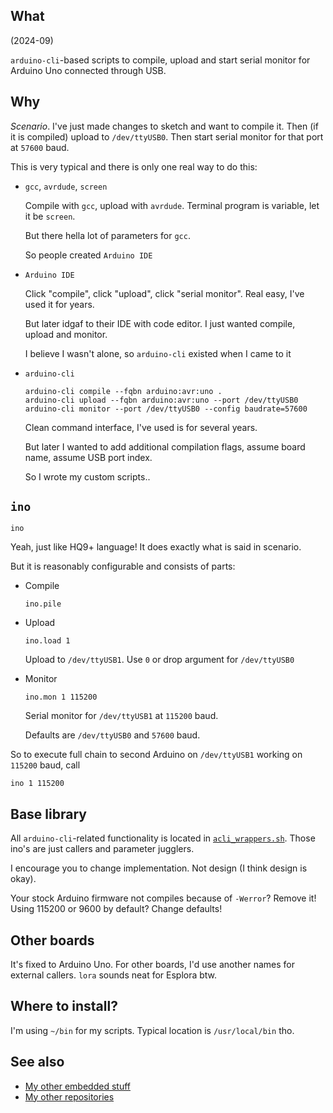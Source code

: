 ## What

(2024-09)

`arduino-cli`-based scripts to compile, upload and start serial monitor
for Arduino Uno connected through USB.


## Why

*Scenario*. I've just made changes to sketch and want to compile it.
Then (if it is compiled) upload to `/dev/ttyUSB0`. Then start serial
monitor for that port at `57600` baud.

This is very typical and there is only one real way to do this:

* `gcc`, `avrdude`, `screen`

  Compile with `gcc`, upload with `avrdude`. Terminal program is
  variable, let it be `screen`.

  But there hella lot of parameters for `gcc`.

  So people created `Arduino IDE`

* `Arduino IDE`

  Click "compile", click "upload", click "serial monitor".
  Real easy, I've used it for years.

  But later idgaf to their IDE with code editor. I just wanted
  compile, upload and monitor.

  I believe I wasn't alone, so `arduino-cli` existed when I
  came to it

* `arduino-cli`

  ```
  arduino-cli compile --fqbn arduino:avr:uno .
  arduino-cli upload --fqbn arduino:avr:uno --port /dev/ttyUSB0
  arduino-cli monitor --port /dev/ttyUSB0 --config baudrate=57600
  ```

  Clean command interface, I've used is for several years.

  But later I wanted to add additional compilation flags, assume board
  name, assume USB port index.

  So I wrote my custom scripts..


## `ino`

  ```
  ino
  ```

  Yeah, just like HQ9+ language! It does exactly what is said in scenario.

  But it is reasonably configurable and consists of parts:

  * Compile

    ```
    ino.pile
    ```

  * Upload

    ```
    ino.load 1
    ```

    Upload to `/dev/ttyUSB1`. Use `0` or drop argument for `/dev/ttyUSB0`

  * Monitor

    ```
    ino.mon 1 115200
    ```

    Serial monitor for `/dev/ttyUSB1` at `115200` baud.

    Defaults are `/dev/ttyUSB0` and `57600` baud.

  So to execute full chain to second Arduino on `/dev/ttyUSB1` working
  on `115200` baud, call

  ```
  ino 1 115200
  ```


## Base library

All `arduino-cli`-related functionality is located in
[`acli_wrappers.sh`](acli_wrappers.sh). Those ino's are
just callers and parameter jugglers.

I encourage you to change implementation. Not design
(I think design is okay).

Your stock Arduino firmware not compiles because of `-Werror`?
Remove it! Using 115200 or 9600 by default? Change defaults!


## Other boards

It's fixed to Arduino Uno. For other boards, I'd use another names
for external callers. `lora` sounds neat for Esplora btw.


## Where to install?

I'm using `~/bin` for my scripts.
Typical location is `/usr/local/bin` tho.


## See also

* [My other embedded stuff][embedded]
* [My other repositories][repos]

[embedded]: https://github.com/martin-eden/Embedded_Crafts
[repos]: https://github.com/martin-eden/contents
